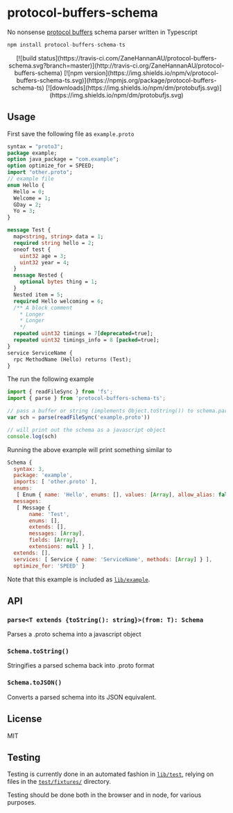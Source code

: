 # protocol-buffers-schema

No nonsense [protocol buffers](https://developers.google.com/protocol-buffers) schema parser written in Typescript

``` js
npm install protocol-buffers-schema-ts
```
<p align=center>
[![build status](https://travis-ci.com/ZaneHannanAU/protocol-buffers-schema.svg?branch=master)](http://travis-ci.org/ZaneHannanAU/protocol-buffers-schema) [![npm version](https://img.shields.io/npm/v/protocol-buffers-schema-ts.svg)](https://npmjs.org/package/protocol-buffers-schema-ts) [![downloads](https://img.shields.io/npm/dm/protobufjs.svg)](https://img.shields.io/npm/dm/protobufjs.svg)
</p>

## Usage

First save the following file as `example.proto`

```proto
syntax = "proto3";
package example;
option java_package = "com.example";
option optimize_for = SPEED;
import "other.proto";
// example file
enum Hello {
  Hello = 0;
  Welcome = 1;
  GDay = 2;
  Yo = 3;
}

message Test {
  map<string, string> data = 1;
  required string hello = 2;
  oneof test {
    uint32 age = 3;
    uint32 year = 4;
  }
  message Nested {
    optional bytes thing = 1;
  }
  Nested item = 5;
  required Hello welcoming = 6;
  /** A block comment
    * Longer
    * Longer
    */
  repeated uint32 timings = 7[deprecated=true];
  repeated uint32 timings_info = 8 [packed=true];
}
service ServiceName {
  rpc MethodName (Hello) returns (Test);
}
```

The run the following example

```typescript
import { readFileSync } from 'fs';
import { parse } from 'protocol-buffers-schema-ts';

// pass a buffer or string (implements Object.toString()) to schema.parse.
var sch = parse(readFileSync('example.proto'))

// will print out the schema as a javascript object
console.log(sch)
```

Running the above example will print something similar to

``` js
Schema {
  syntax: 3,
  package: 'example',
  imports: [ 'other.proto' ],
  enums:
   [ Enum { name: 'Hello', enums: [], values: [Array], allow_alias: false } ],
  messages:
   [ Message {
       name: 'Test',
       enums: [],
       extends: [],
       messages: [Array],
       fields: [Array],
       extensions: null } ],
  extends: [],
  services: [ Service { name: 'ServiceName', methods: [Array] } ],
  optimize_for: 'SPEED' }
```

Note that this example is included as [`lib/example`](./lib/example.mjs).

## API

### `parse<T extends {toString(): string}>(from: T): Schema`

Parses a .proto schema into a javascript object

### `Schema.toString()`

Stringifies a parsed schema back into .proto format

### `Schema.toJSON()`

Converts a parsed schema into its JSON equivalent.

## License

MIT

## Testing

Testing is currently done in an automated fashion in [`lib/test`](./lib/test.mjs), relying on files in the [`test/fixtures/`](./test/fixtures/) directory.

Testing should be done both in the browser and in node, for various purposes.